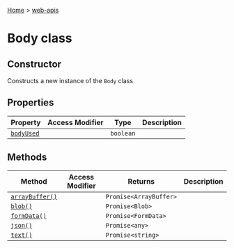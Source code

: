 <!-- docId=web-apis.body -->

[Home](./index.md) &gt; [web-apis](./web-apis.md)

# Body class


## Constructor

Constructs a new instance of the `Body` class

## Properties

|  Property | Access Modifier | Type | Description |
|  --- | --- | --- | --- |
|  [`bodyUsed`](./web-apis.body.bodyused.md) |  | `boolean` |  |


## Methods

|  Method | Access Modifier | Returns | Description |
|  --- | --- | --- | --- |
|  [`arrayBuffer()`](./web-apis.body.arraybuffer.md) |  | `Promise<ArrayBuffer>` |  |
|  [`blob()`](./web-apis.body.blob.md) |  | `Promise<Blob>` |  |
|  [`formData()`](./web-apis.body.formdata.md) |  | `Promise<FormData>` |  |
|  [`json()`](./web-apis.body.json.md) |  | `Promise<any>` |  |
|  [`text()`](./web-apis.body.text.md) |  | `Promise<string>` |  |

